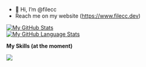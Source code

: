 - 👋 Hi, I’m @filecc
- Reach me on my website (https://www.filecc.dev)

[![My GitHub Stats](https://github-readme-stats.vercel.app/api/?username=filecc&count_private=true&theme=transparent&showicons=true)]()
<br>
[![My GitHub Language Stats](https://github-readme-stats.vercel.app/api/top-langs/?username=filecc&langs_count=5&theme=transparent&hide=html,css,blade,scss,hack,ejs,svelte)]()

<strong align="left">My Skills (at the moment)</strong>

<p align="left">

  <a href="https://skillicons.dev">
    <img src="https://skillicons.dev/icons?i=html,css,js,ts,bootstrap,tailwind,vue,nuxtjs,react,nextjs,svelte,mysql,nodejs,php,figma,ps,vercel,postman&perline=5" />
     </a>
</p>


